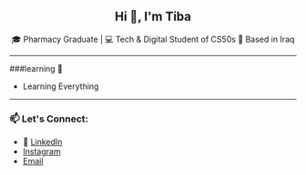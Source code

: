 <img scr="studio-ghibli-sticker.gif" width="150" />

<h2 align="center">Hi 👋, I'm Tiba</h2>

<p align="center">
🎓 Pharmacy Graduate | 💻 Tech & Digital Student of CS50s
📍 Based in Iraq 
</p>

---
###learning 🌱
- Learning Everything
---

### 📫 Let's Connect:
- 🔗 [LinkedIn](https://www.linkedin.com/in/tiba-hussain-06094b30a/)
- [Instagram](https://instagram.com/_.tabii._)
- [Email](mailto:tibahussain5@gmail.com)

